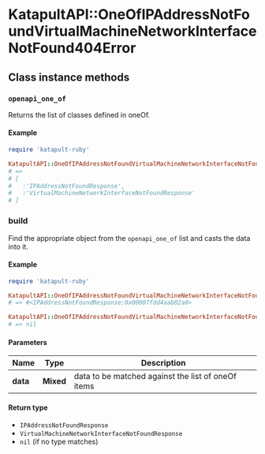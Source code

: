 # KatapultAPI::OneOfIPAddressNotFoundVirtualMachineNetworkInterfaceNotFound404Error

## Class instance methods

### `openapi_one_of`

Returns the list of classes defined in oneOf.

#### Example

```ruby
require 'katapult-ruby'

KatapultAPI::OneOfIPAddressNotFoundVirtualMachineNetworkInterfaceNotFound404Error.openapi_one_of
# =>
# [
#   :'IPAddressNotFoundResponse',
#   :'VirtualMachineNetworkInterfaceNotFoundResponse'
# ]
```

### build

Find the appropriate object from the `openapi_one_of` list and casts the data into it.

#### Example

```ruby
require 'katapult-ruby'

KatapultAPI::OneOfIPAddressNotFoundVirtualMachineNetworkInterfaceNotFound404Error.build(data)
# => #<IPAddressNotFoundResponse:0x00007fdd4aab02a0>

KatapultAPI::OneOfIPAddressNotFoundVirtualMachineNetworkInterfaceNotFound404Error.build(data_that_doesnt_match)
# => nil
```

#### Parameters

| Name | Type | Description |
| ---- | ---- | ----------- |
| **data** | **Mixed** | data to be matched against the list of oneOf items |

#### Return type

- `IPAddressNotFoundResponse`
- `VirtualMachineNetworkInterfaceNotFoundResponse`
- `nil` (if no type matches)

